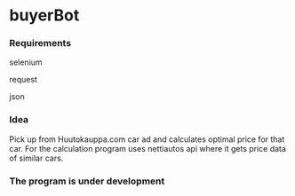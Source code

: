 # buyerBot

### Requirements
selenium

request

json

### Idea
Pick up from Huutokauppa.com car ad and calculates optimal price for that car.
For the calculation program uses nettiautos api where it gets price data of similar cars.

### The program is under development

